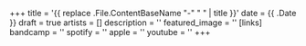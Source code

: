 +++
title = '{{ replace .File.ContentBaseName "-" " " | title }}'
date = {{ .Date }}
draft = true
artists = []
description = ''
featured_image = ''
[links]
    bandcamp = ''
    spotify = ''
    apple = ''
    youtube = ''
+++
